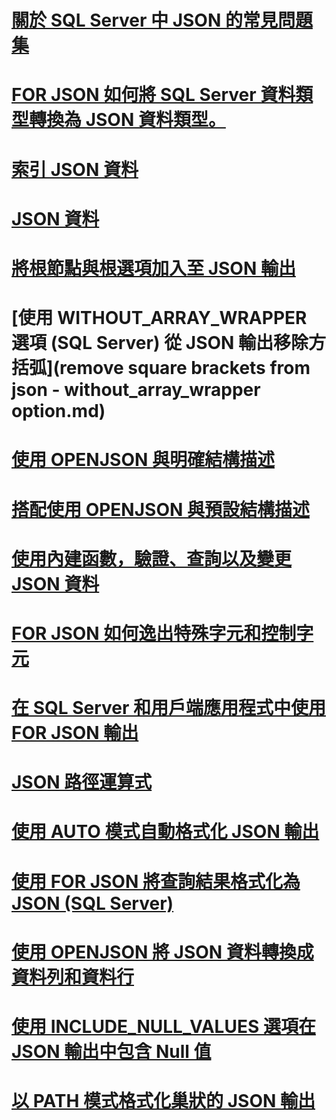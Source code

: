 # [關於 SQL Server 中 JSON 的常見問題集](solve-common-issues-with-json-in-sql-server.md)
# [FOR JSON 如何將 SQL Server 資料類型轉換為 JSON 資料類型。](how-for-json-converts-sql-server-data-types-to-json-data-types-sql-server.md)
# [索引 JSON 資料](index-json-data.md)
# [JSON 資料](json-data-sql-server.md)
# [將根節點與根選項加入至 JSON 輸出](add-a-root-node-to-json-output-with-the-root-option-sql-server.md)
# [使用 WITHOUT_ARRAY_WRAPPER 選項 (SQL Server) 從 JSON 輸出移除方括弧](remove square brackets from json - without_array_wrapper option.md)
# [使用 OPENJSON 與明確結構描述](use-openjson-with-an-explicit-schema-sql-server.md)
# [搭配使用 OPENJSON 與預設結構描述](use-openjson-with-the-default-schema-sql-server.md)
# [使用內建函數，驗證、查詢以及變更 JSON 資料](validate-query-and-change-json-data-with-built-in-functions-sql-server.md)
# [FOR JSON 如何逸出特殊字元和控制字元](how-for-json-escapes-special-characters-and-control-characters-sql-server.md)
# [在 SQL Server 和用戶端應用程式中使用 FOR JSON 輸出](use-for-json-output-in-sql-server-and-in-client-apps-sql-server.md)
# [JSON 路徑運算式](json-path-expressions-sql-server.md)
# [使用 AUTO 模式自動格式化 JSON 輸出](format-json-output-automatically-with-auto-mode-sql-server.md)
# [使用 FOR JSON 將查詢結果格式化為 JSON (SQL Server)](format-query-results-as-json-with-for-json-sql-server.md)
# [使用 OPENJSON 將 JSON 資料轉換成資料列和資料行](convert-json-data-to-rows-and-columns-with-openjson-sql-server.md)
# [使用 INCLUDE_NULL_VALUES 選項在 JSON 輸出中包含 Null 值](include-null-values-in-json-include-null-values-option.md)
# [以 PATH 模式格式化巢狀的 JSON 輸出](format-nested-json-output-with-path-mode-sql-server.md)
